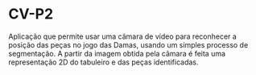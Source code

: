 # CV-P2
Aplicação que permite usar uma câmara de vídeo para reconhecer a posição das peças no jogo das Damas, usando um simples processo de segmentação. A partir da imagem obtida pela câmara é feita uma representação 2D do tabuleiro e das peças identificadas.
